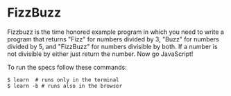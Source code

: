 # FizzBuzz
Fizzbuzz is the time honored example program in which you need to write a program that returns "Fizz" for numbers divided by 3, "Buzz" for numbers divided by 5, and "FizzBuzz" for numbers divisible by both.  If a number is not divisible by either just return the number.  Now go JavaScript!

To run the specs follow these commands:

```shell
$ learn  # runs only in the terminal
$ learn -b # runs also in the browser
```